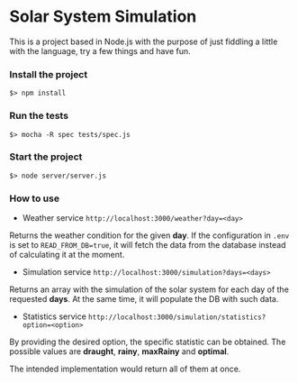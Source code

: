 # Solar System Simulation

This is a project based in Node.js with the purpose of just fiddling a little with the language, try a few things and have fun.

### Install the project
    $> npm install

### Run the tests
    $> mocha -R spec tests/spec.js 

### Start the project
    $> node server/server.js 

### How to use
* Weather service
`http://localhost:3000/weather?day=<day>`

Returns the weather condition for the given **day**. If the configuration in `.env` is set to `READ_FROM_DB=true`, it will fetch the data from the database instead of calculating it at the moment.

* Simulation service
`http://localhost:3000/simulation?days=<days>`

Returns an array with the simulation of the solar system for each day of the requested **days**.
At the same time, it will populate the DB with such data.

* Statistics service
`http://localhost:3000/simulation/statistics?option=<option>`

By providing the desired option, the specific statistic can be obtained. The possible values are **draught**, **rainy**, **maxRainy** and **optimal**.

The intended implementation would return all of them at once.
